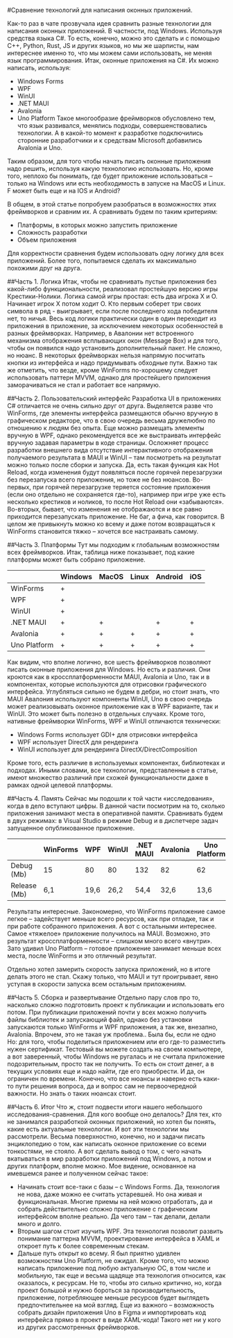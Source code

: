 #Сравнение технологий для написания оконных приложений.

Как-то раз в чате прозвучала идея сравнить разные технологии для написания оконных приложений. В частности, под Windows. Используя средства языка C#. То есть, конечно, можно это сделать и с помощью C++, Python, Rust, JS и других языков, но мы же шарписты, нам интереснее именно то, что мы можем сами использовать, не меняя язык программирования.
Итак, оконные приложения на C#. Их можно написать, используя:
-	Windows Forms
-	WPF
-	WinUI
-	.NET MAUI
-	Avalonia
-	Uno Platform
Такое многообразие фреймворков обусловлено тем, что язык развивался, менялись подходы, совершенствовались технологии. А в какой-то момент к разработке подключились сторонние разработчики и к средствам Microsoft добавились Avalonia и Uno.

Таким образом, для того чтобы начать писать оконные приложения надо решить, используя какую технологию использовать. Но, кроме того, неплохо бы понимать, где будет приложение использоваться – только на Windows или есть необходимость в запуске на MacOS и Linux. F может быть еще и на IOS и Android?

В общем, в этой статье попробуем разобраться в возможностях этих фреймворков и сравним их. А сравнивать будем по таким критериям:
-	Платформы, в которых можно запустить приложение
-	Сложность разработки
-	Объем приложения

Для корректности сравнения будем использовать одну логику для всех приложений. Более того, попытаемся сделать их максимально похожими друг на друга. 

##Часть 1. Логика
Итак, чтобы не сравнивать пустые приложения без какой-либо функциональности, реализовал простейшую версию игры Крестики-Нолики. Логика самой игры простая: есть два игрока Х и О. Начинает игрок Х потом ходит О. Кто первым соберет три своих символа в ряд - выигрывает, если после последнего хода победителя нет, то ничья. 
Весь код логики практически один в один переходит из приложения в приложение, за исключением некоторых особенностей в разных фреймворках. Например, в Авалонии нет встроенного механизма отображения всплывающих окон (Message Box) и для того, чтобы он появился надо установить дополнительный пакет. Не сложно, но нюанс. В некоторых фреймворках нельзя напрямую посчитать кнопки из интерфейса и надо придумывать обходные пути.
Важно так же отметить, что везде, кроме WinForms по-хорошему следует использовать паттерн MVVM, однако для простейшего приложения заморачиваться не стал и работает все напрямую.

##Часть 2. Пользовательский интерфейс
Разработка UI в приложениях C# отличается не очень сильно друг от друга. Выделяется разве что WinForms, где элементы интерфейса размещаются обычно вручную в графическом редакторе, что в свою очередь весьма дружелюбно по отношению к людям без опыта. Еще можно размещать элементы вручную в WPF, однако рекомендуется все же выстраивать интерфейс вручную задавая параметры в коде страницы. 
Осложняет процесс разработки внешнего вида отсутствие интерактивного отображения получаемого результата в MAUI и WinUI – там посмотреть на результат можно только после сборки и запуска. Да, есть такая функция как Hot Reload, когда изменения будут появляться после горячей перезагрузки без перезапуска всего приложения, но тоже не без нюансов. Во-первых, при горячей перезагрузке теряется состояние приложения (если оно отдельно не сохраняется где-то), например при игре уже есть несколько крестиков и ноликов, то после Hot Reload они «забываются». Во-вторых, бывает, что изменения не отображаются и все равно приходится перезапускать приложение. Не баг, а фича, как говорится.
В целом же привыкнуть можно ко всему и даже потом возвращаться к WinForms становится тяжко – хочется все настраивать самому. 

##Часть 3. Платформы
Тут мы подходим к глобальным возможностям всех фреймворков. Итак, таблица ниже показывает, под какие платформы может быть собрано приложение.


|                     |     Windows    |     MacOS    |     Linux    |     Android    |     iOS    |
|---------------------|----------------|--------------|--------------|----------------|------------|
|     WinForms        |     +          |              |              |                |            |
|     WPF             |     +          |              |              |                |            |
|     WinUI           |     +          |              |              |                |            |
|     .NET MAUI       |     +          |     +        |              |     +          |     +      |
|     Avalonia        |     +          |     +        |     +        |     +          |     +      |
|     Uno Platform    |     +          |     +        |     +        |     +          |     +      |

Как видим, что вполне логично, все шесть фреймворков позволяют писать оконные приложения для Windows. Но есть и различия. Они кроются как в кроссплатформенности MAUI, Avalonia и Uno, так и в компонентах, которые используются для отрисовки графического интерфейса. Углубляться сильно не будем в дебри, но стоит знать, что MAUI Авалония используют компоненты WinUI, Uno в cвою очередь может реализовывать оконное приложение как в WPF варианте, так и WinUI. Это может быть полезно в отдельных случаях. Кроме того, нативные фреймворки WinForms, WPF и WinUI отличаются технически:
- Windows Forms использует GDI+ для отрисовки интерфейса
- WPF использует DirectX для рендеринга
- WinUI использует для рендеринга DirectX/DirectComposition

Кроме того, есть различие в используемых компонентах, библиотеках и подходах. Иными словами, все технологии, представленные в статье, имеют множество различий при схожей функциональности даже в рамках одной целевой платформы.

##Часть 4. Память
Сейчас мы подошли к той части «исследования», когда в дело вступают цифры. В данной части посмотрим на то, сколько приложения занимают места в оперативной памяти. Сравнивать будем в двух режимах: в Visual Studio в режиме Debug и в диспетчере задач запущенное опубликованное приложение.


|                     | WinForms   | WPF         | WinUI       | .NET MAUI   | Avalonia    | Uno Platform |
|---------------------|------------|-------------|-------------|-------------|-------------|--------------|
|     Debug (Mb)      |     15     |     80      |     80      |     132     |     82      |     62       |
|     Release (Mb)    |     6,1    |     19,6    |     26,2    |     54,4    |     32,6    |     13,6     |
 
Результаты интересные. Закономерно, что WinForms приложение самое легкое – задействует меньше всего ресурсов, как при отладке, так и при работе собранного приложения. А вот с остальными интереснее. Самое «тяжелое» приложение получилось на MAUI. Возможно, это результат кроссплатформенности – слишком много всего «внутри». Зато удивил Uno Platform – готовое приложение занимает меньше всех места, после WinForms и это отличный результат. 

Отдельно хотел замерить скорость запуска приложений, но в итоге делать этого не стал. Скажу только, что MAUI и тут проигрывает, явно уступая в скорости запуска всем остальным приложениям.


##Часть 5. Сборка и развертывание
Отдельно пару слов про то, насколько сложно подготовить проект к публикации и использовать его потом. При публикации приложений почти у всех можно получить файлы библиотек и запускающий файл, однако без установки запускаются только WinForms и WPF приложения, а так же, внезапно, Avalonia. Впрочем, это не такая уж проблема.. Была бы, если не одно Но: для того, чтобы поделиться приложением или его где-то разместить нужен сертификат. Тестовый вы можете создать на своем компьютере, а вот заверенный, чтобы Windows не ругалась и не считала приложение подозрительным, просто так не получить. То есть он стоит денег, а в текущих условиях еще и надо найти, где его приобрести. И да, он ограничен по времени. 
Конечно, что все нюансы и наверно есть каки-то пути решения вопроса, да и вопрос сам не первоочередной важности. Но знать о таких нюансах стоит.

##Часть 6. Итог
Что ж, стоит подвести итоги нашего небольшого исследования-сравнения. Для кого вообще оно делалось? Для тех, кто не занимался разработкой оконных приложений, но хотел бы понять, какие есть актуальные технологии. И вот эти технологии мы рассмотрели. Весьма поверхностно, конечно, но и задачи писать энциклопедию о том, как написать оконное приложение со всеми тонкостями, не стояло. А вот сделать вывод о том, с чего начать вкатываться в мир разработки приложений под Windows, а потом и других платформ, вполне можно. Мое видение, основанное на имевшемся ранее и полученном сейчас такое:
- Начинать стоит все-таки с базы – с Windows Forms. Да, технология не нова, даже можно ее считать устаревшей. Но она живая и функциональная. Многие приемы на ней можно отработать, да и собрать действительно сложно приложение с графическим интерфейсом вполне реально. Да чего там – так делали, делали много и долго.
- Вторым шагом стоит изучить WPF. Эта технология позволит развить понимание паттерна MVVM, проектирование интерфейса в XAML и откроет путь к более современным стекам. 
- Дальше путь открыт ко всему. Я был приятно удивлен возможностям Uno Platform, не ожидал. Кроме того, что можно написать приложение под любую актуальную ОС, в том числе и мобильную, так еще и весьма щадяще эта технология относится, как оказалось, к ресурсам. Не то, чтобы это сильно критично, но, когда проект большой и нужно бороться за производительность, приложение, потребляющее меньше ресурсов будет выглядеть предпочтительнее на мой взгляд. Еще из важного – возможность собрать дизайн приложения Uno в Figma и импортировать код интерфейса прямо в проект в виде XAML-кода! Такого нет ни у кого из других рассмотренных фреймворков.

